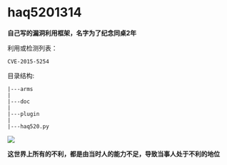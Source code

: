 # haq5201314 #
<b>自己写的漏洞利用框架，名字为了纪念同桌2年</b>

利用或检测列表：
```
CVE-2015-5254
```

目录结构:
```
|---arms
|
|---doc
|
|---plugin
|
|---haq520.py
```
![](http://image.zixundingzhi.com/dGLP3yr0LyvzMQjBYi9peLTzlPU=/full/b317e2838567d90d596867f69869d488d0e7bf0e)

<b>这世界上所有的不利，都是由当时人的能力不足，导致当事人处于不利的地位</b>
